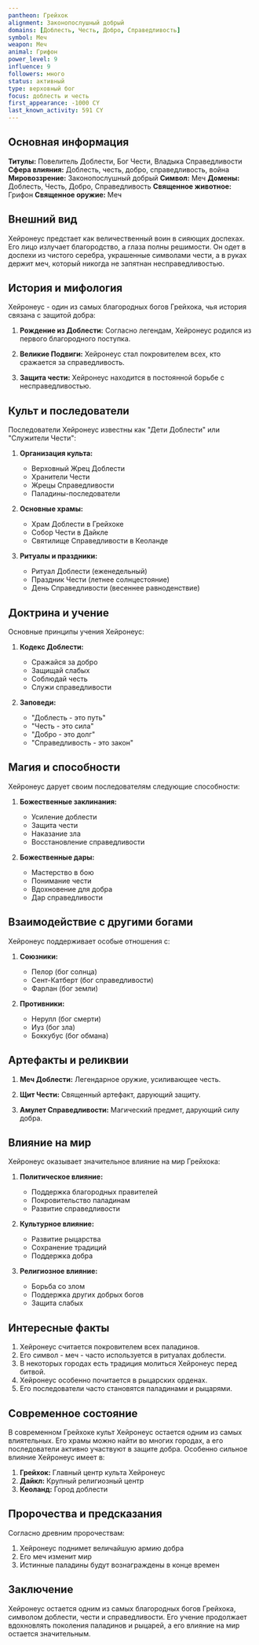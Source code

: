 ```yaml
---
pantheon: Грейхок
alignment: Законопослушный добрый
domains: [Доблесть, Честь, Добро, Справедливость]
symbol: Меч
weapon: Меч
animal: Грифон
power_level: 9
influence: 9
followers: много
status: активный
type: верховный бог
focus: доблесть и честь
first_appearance: -1000 CY
last_known_activity: 591 CY
---
```


## Основная информация

**Титулы:** Повелитель Доблести, Бог Чести, Владыка Справедливости
**Сфера влияния:** Доблесть, честь, добро, справедливость, война
**Мировоззрение:** Законопослушный добрый
**Символ:** Меч
**Домены:** Доблесть, Честь, Добро, Справедливость
**Священное животное:** Грифон
**Священное оружие:** Меч

## Внешний вид

Хейронеус предстает как величественный воин в сияющих доспехах. Его лицо излучает благородство, а глаза полны решимости. Он одет в доспехи из чистого серебра, украшенные символами чести, а в руках держит меч, который никогда не запятнан несправедливостью.

## История и мифология

Хейронеус - один из самых благородных богов Грейхока, чья история связана с защитой добра:

1. **Рождение из Доблести:** Согласно легендам, Хейронеус родился из первого благородного поступка.

2. **Великие Подвиги:** Хейронеус стал покровителем всех, кто сражается за справедливость.

3. **Защита чести:** Хейронеус находится в постоянной борьбе с несправедливостью.

## Культ и последователи

Последователи Хейронеус известны как "Дети Доблести" или "Служители Чести":

1. **Организация культа:**

   - Верховный Жрец Доблести
   - Хранители Чести
   - Жрецы Справедливости
   - Паладины-последователи

2. **Основные храмы:**

   - Храм Доблести в Грейхоке
   - Собор Чести в Дайкле
   - Святилище Справедливости в Кеоланде

3. **Ритуалы и праздники:**
   - Ритуал Доблести (еженедельный)
   - Праздник Чести (летнее солнцестояние)
   - День Справедливости (весеннее равноденствие)

## Доктрина и учение

Основные принципы учения Хейронеус:

1. **Кодекс Доблести:**

   - Сражайся за добро
   - Защищай слабых
   - Соблюдай честь
   - Служи справедливости

2. **Заповеди:**
   - "Доблесть - это путь"
   - "Честь - это сила"
   - "Добро - это долг"
   - "Справедливость - это закон"

## Магия и способности

Хейронеус дарует своим последователям следующие способности:

1. **Божественные заклинания:**

   - Усиление доблести
   - Защита чести
   - Наказание зла
   - Восстановление справедливости

2. **Божественные дары:**
   - Мастерство в бою
   - Понимание чести
   - Вдохновение для добра
   - Дар справедливости

## Взаимодействие с другими богами

Хейронеус поддерживает особые отношения с:

1. **Союзники:**

   - Пелор (бог солнца)
   - Сент-Катберт (бог справедливости)
   - Фарлан (бог земли)

2. **Противники:**
   - Нерулл (бог смерти)
   - Иуз (бог зла)
   - Боккубус (бог обмана)

## Артефакты и реликвии

1. **Меч Доблести:** Легендарное оружие, усиливающее честь.

2. **Щит Чести:** Священный артефакт, дарующий защиту.

3. **Амулет Справедливости:** Магический предмет, дарующий силу добра.

## Влияние на мир

Хейронеус оказывает значительное влияние на мир Грейхока:

1. **Политическое влияние:**

   - Поддержка благородных правителей
   - Покровительство паладинам
   - Развитие справедливости

2. **Культурное влияние:**

   - Развитие рыцарства
   - Сохранение традиций
   - Поддержка добра

3. **Религиозное влияние:**
   - Борьба со злом
   - Поддержка других добрых богов
   - Защита слабых

## Интересные факты

1. Хейронеус считается покровителем всех паладинов.
2. Его символ - меч - часто используется в ритуалах доблести.
3. В некоторых городах есть традиция молиться Хейронеус перед битвой.
4. Хейронеус особенно почитается в рыцарских орденах.
5. Его последователи часто становятся паладинами и рыцарями.

## Современное состояние

В современном Грейхоке культ Хейронеус остается одним из самых влиятельных. Его храмы можно найти во многих городах, а его последователи активно участвуют в защите добра. Особенно сильное влияние Хейронеус имеет в:

1. **Грейхок:** Главный центр культа Хейронеус
2. **Дайкл:** Крупный религиозный центр
3. **Кеоланд:** Город доблести

## Пророчества и предсказания

Согласно древним пророчествам:

1. Хейронеус поднимет величайшую армию добра
2. Его меч изменит мир
3. Истинные паладины будут вознаграждены в конце времен

## Заключение

Хейронеус остается одним из самых благородных богов Грейхока, символом доблести, чести и справедливости. Его учение продолжает вдохновлять поколения паладинов и рыцарей, а его влияние на мир остается значительным.
